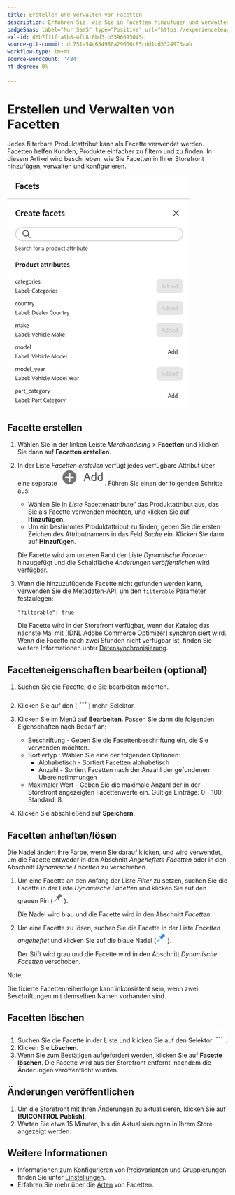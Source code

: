 ```yaml
---
title: Erstellen und Verwalten von Facetten
description: Erfahren Sie, wie Sie in Facetten hinzufügen und verwalten [!DNL Adobe Commerce Optimizer].
badgeSaas: label="Nur SaaS" type="Positive" url="https://experienceleague.adobe.com/de/docs/commerce/user-guides/product-solutions" tooltip="Gilt nur für Adobe Commerce as a Cloud Service- und Adobe Commerce Optimizer-Projekte (von Adobe verwaltete SaaS-Infrastruktur)."
exl-id: d6b7ff1f-a9b8-4fb8-8bd3-b3596695045c
source-git-commit: dc751a54c654980a29606c85cdd1cd3324973aab
workflow-type: tm+mt
source-wordcount: '484'
ht-degree: 0%

---
```


# Erstellen und Verwalten von Facetten

Jedes filterbare Produktattribut kann als Facette verwendet werden. Facetten helfen Kunden, Produkte einfacher zu filtern und zu finden. In diesem Artikel wird beschrieben, wie Sie Facetten in Ihrer Storefront hinzufügen, verwalten und konfigurieren.

![Facette erstellen](../../assets/create-facet.png)

## Facette erstellen

1. Wählen Sie in der linken Leiste _Merchandising_ > **Facetten** und klicken Sie dann auf **Facetten erstellen**.
1. In der Liste *Facetten erstellen* verfügt jedes verfügbare Attribut über eine separate ![Hinzufügen](../../assets/btn-add.png). Führen Sie einen der folgenden Schritte aus:

   - Wählen Sie in *Liste* Facettenattribute“ das Produktattribut aus, das Sie als Facette verwenden möchten, und klicken Sie auf **Hinzufügen**.
   - Um ein bestimmtes Produktattribut zu finden, geben Sie die ersten Zeichen des Attributnamens in das Feld *Suche* ein. Klicken Sie dann auf **Hinzufügen**.

   Die Facette wird am unteren Rand der Liste *Dynamische Facetten* hinzugefügt und die Schaltfläche *Änderungen veröffentlichen* wird verfügbar.

1. Wenn die hinzuzufügende Facette nicht gefunden werden kann, verwenden Sie die [Metadaten-API](https://developer.adobe.com/commerce/services/reference/rest/#tag/Metadata), um den `filterable` Parameter festzulegen:

   `"filterable": true`

   Die Facette wird in der Storefront verfügbar, wenn der Katalog das nächste Mal mit [!DNL Adobe Commerce Optimizer] synchronisiert wird. Wenn die Facette nach zwei Stunden nicht verfügbar ist, finden Sie weitere Informationen unter [Datensynchronisierung](../../setup/data-sync.md).

## Facetteneigenschaften bearbeiten (optional)

1. Suchen Sie die Facette, die Sie bearbeiten möchten.
1. Klicken Sie auf den (![Mehr-Selektor](../../assets/btn-more.png)) mehr-Selektor.
1. Klicken Sie im Menü auf **Bearbeiten**. Passen Sie dann die folgenden Eigenschaften nach Bedarf an:

   - Beschriftung - Geben Sie die Facettenbeschriftung ein, die Sie verwenden möchten.
   - Sortiertyp : Wählen Sie eine der folgenden Optionen:
      - Alphabetisch - Sortiert Facetten alphabetisch
      - Anzahl - Sortiert Facetten nach der Anzahl der gefundenen Übereinstimmungen
   - Maximaler Wert - Geben Sie die maximale Anzahl der in der Storefront angezeigten Facettenwerte ein. Gültige Einträge: 0 - 100; Standard: 8.

1. Klicken Sie abschließend auf **Speichern**.

## Facetten anheften/lösen

Die Nadel ändert ihre Farbe, wenn Sie darauf klicken, und wird verwendet, um die Facette entweder in den Abschnitt *Angeheftete Facetten* oder in den Abschnitt *Dynamische Facetten* zu verschieben.

1. Um eine Facette an den Anfang der Liste *Filter* zu setzen, suchen Sie die Facette in der Liste *Dynamische Facetten* und klicken Sie auf den grauen Pin (![Pin-Auswahl](../../assets/btn-pin-gray.png)).

   Die Nadel wird blau und die Facette wird in den Abschnitt *Facetten*.

1. Um eine Facette zu lösen, suchen Sie die Facette in der Liste *Facetten angeheftet* und klicken Sie auf die blaue Nadel (![Nadel-Selektor](../../assets/btn-pin-blue.png)).

   Der Stift wird grau und die Facette wird in den Abschnitt *Dynamische Facetten* verschoben.

>[!NOTE]
>
>Die fixierte Facettenreihenfolge kann inkonsistent sein, wenn zwei Beschriftungen mit demselben Namen vorhanden sind.

## Facetten löschen

1. Suchen Sie die Facette in der Liste und klicken Sie auf den Selektor ![Weitere Auswahl](../../assets/btn-more.png).
1. Klicken Sie **Löschen**.
1. Wenn Sie zum Bestätigen aufgefordert werden, klicken Sie auf **Facette löschen**.
Die Facette wird aus der Storefront entfernt, nachdem die Änderungen veröffentlicht wurden.

## Änderungen veröffentlichen

1. Um die Storefront mit Ihren Änderungen zu aktualisieren, klicken Sie auf **[!UICONTROL Publish]**.
1. Warten Sie etwa 15 Minuten, bis die Aktualisierungen in Ihrem Store angezeigt werden.

## Weitere Informationen

- Informationen zum Konfigurieren von Preisvarianten und Gruppierungen finden Sie unter [Einstellungen](../../settings.md).
- Erfahren Sie mehr über die [Arten](type.md) von Facetten.
